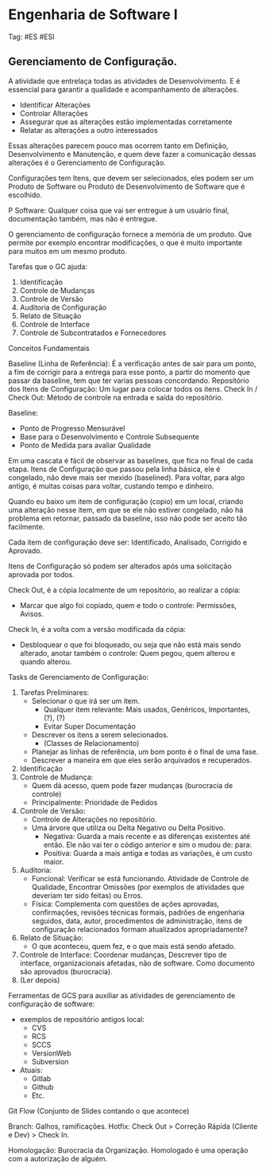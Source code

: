 # Engenharia de Software I

Tag: #ES #ESI
## Gerenciamento de Configuração.

A atividade que entrelaça todas as atividades de Desenvolvimento. E é essencial para garantir a qualidade e acompanhamento de alterações.

* Identificar Alterações
* Controlar Alterações
* Assegurar que as alterações estão implementadas corretamente
* Relatar as alterações a outro interessados

Essas alterações parecem pouco mas ocorrem tanto em Definição, Desenvolvimento e Manutenção, e quem deve fazer a comunicação dessas alterações é o Gerenciamento de Configuração.

Configurações tem Itens, que devem ser selecionados, eles podem ser um Produto de Software ou Produto de Desenvolvimento de Software que é escolhido.

P Software: Qualquer coisa que vai ser entregue à um usuário final, documentação também, mas não é entregue.

O gerenciamento de configuração fornece a memória de um produto. Que permite por exemplo encontrar modificações, o que é muito importante para muitos em um mesmo produto.

Tarefas que o GC ajuda:

1. Identificação
2. Controle de Mudanças
3. Controle de Versão
4. Auditoria de Configuração
5. Relato de Situação
6. Controle de Interface
7. Controle de Subcontratados e Fornecedores

Conceitos Fundamentais

Baseline (Linha de Referência): É a verificação antes de sair para um ponto, a fim de corrigir para a entrega para esse ponto, a partir do momento que passar da baseline, tem que ter varias pessoas concordando.
Repositório dos Itens de Configuração: Um lugar para colocar todos os itens.
Check In / Check Out: Método de controle na entrada e saída do repositório.

Baseline:
* Ponto de Progresso Mensurável
* Base para o Desenvolvimento e Controle Subsequente
* Ponto de Medida para avaliar Qualidade

Em uma cascata é fácil de observar as baselines, que fica no final de cada etapa. Itens de Configuração que passou pela linha básica, ele é congelado, não deve mais ser mexido (baselined). Para voltar, para algo antigo, é muitas coisas para voltar, custando tempo e dinheiro.

Quando eu baixo um item de configuração (copio) em um local, criando uma alteração nesse item, em que se ele não estiver congelado, não há problema em retornar, passado da baseline, isso não pode ser aceito tão facilmente.

Cada item de configuração deve ser: Identificado, Analisado, Corrigido e Aprovado.

Itens de Configuração só podem ser alterados após uma solicitação aprovada por todos.

Check Out, é a cópia localmente de um repositório, ao realizar a cópia:
* Marcar que algo foi copiado, quem e todo o controle: Permissões, Avisos.

Check In, é a volta com a versão modificada da cópia:
* Desbloquear o que foi bloqueado, ou seja que não está mais sendo alterado, anotar também o controle: Quem pegou, quem alterou e quando alterou.

Tasks de Gerenciamento de Configuração:
1. Tarefas Preliminares:
	* Selecionar o que irá ser um item.
		* Qualquer item relevante: Mais usados, Genéricos, Importantes, (?), (?)
		* Evitar Super Documentação
	* Descrever os itens a serem selecionados.
		* (Classes de Relacionamento)
	* Planejar as linhas de referência, um bom ponto é o final de uma fase.
	* Descrever a maneira em que eles serão arquivados e recuperados.
2. Identificação
3. Controle de Mudança: 
	* Quem dá acesso, quem pode fazer mudanças (burocracia de controle)
	* Principalmente: Prioridade de Pedidos
4. Controle de Versão: 
	* Controle de Alterações no repositório.
	* Uma árvore que utiliza ou Delta Negativo ou Delta Positivo.
		* Negativa: Guarda a mais recente e as diferenças existentes até então. Ele não vai ter o código anterior e sim o mudou de: para:
		* Positiva: Guarda a mais antiga e todas as variações, é um custo maior.
5. Auditoria: 
	* Funcional: Verificar se está funcionando. Atividade de Controle de Qualidade, Encontrar Omissões (por exemplos de atividades que deveriam ter sido feitas) ou Erros.
	* Física: Complementa com questões de ações aprovadas, confirmações, revisões técnicas formais, padrões de engenharia seguidos, data, autor, procedimentos de administração, itens de configuração relacionados formam atualizados apropriadamente?
6. Relato de Situação:
	* O que aconteceu, quem fez, e o que mais está sendo afetado.
7.  Controle de Interface: Coordenar mudanças, Descrever tipo de interface, organizacionais afetadas, não de software. Como documento são aprovados (burocracia).
8. (Ler depois)

Ferramentas de GCS para auxiliar as atividades de gerenciamento de configuração de software:
* exemplos de repositório antigos local:
	* CVS
	* RCS
	* SCCS
	* VersionWeb
	* Subversion
* Atuais:
	* Gitlab
	* Github
	* Etc.

Git Flow (Conjunto de Slides contando o que acontece)

Branch: Galhos, ramificações.
Hotfix: Check Out > Correção Rápida (Cliente e Dev) > Check In.

Homologação: Burocracia da Organização. Homologado é uma operação com a autorização de alguém.